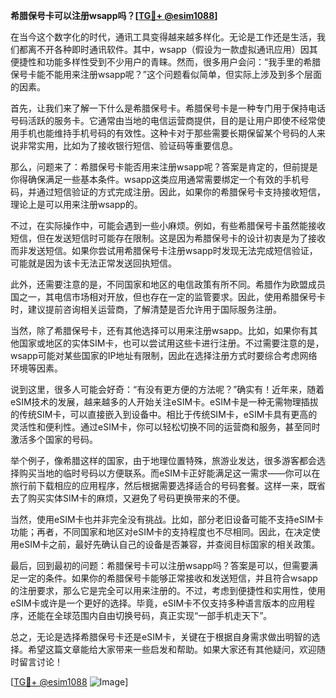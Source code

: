 **希腊保号卡可以注册wsapp吗？[[TG💪+ @esim1088](https://t.me/s/esim1088)]**

在当今这个数字化的时代，通讯工具变得越来越多样化。无论是工作还是生活，我们都离不开各种即时通讯软件。其中，wsapp（假设为一款虚拟通讯应用）因其便捷性和功能多样性受到不少用户的青睐。然而，很多用户会问：“我手里的希腊保号卡能不能用来注册wsapp呢？”这个问题看似简单，但实际上涉及到多个层面的因素。

首先，让我们来了解一下什么是希腊保号卡。希腊保号卡是一种专门用于保持电话号码活跃的服务卡。它通常由当地的电信运营商提供，目的是让用户即使不经常使用手机也能维持手机号码的有效性。这种卡对于那些需要长期保留某个号码的人来说非常实用，比如为了接收银行短信、验证码等重要信息。

那么，问题来了：希腊保号卡能否用来注册wsapp呢？答案是肯定的，但前提是你得确保满足一些基本条件。wsapp这类应用通常需要绑定一个有效的手机号码，并通过短信验证的方式完成注册。因此，如果你的希腊保号卡支持接收短信，理论上是可以用来注册wsapp的。

不过，在实际操作中，可能会遇到一些小麻烦。例如，有些希腊保号卡虽然能接收短信，但在发送短信时可能存在限制。这是因为希腊保号卡的设计初衷是为了接收而非发送短信。如果你尝试用希腊保号卡注册wsapp时发现无法完成短信验证，可能就是因为该卡无法正常发送回执短信。

此外，还需要注意的是，不同国家和地区的电信政策有所不同。希腊作为欧盟成员国之一，其电信市场相对开放，但也存在一定的监管要求。因此，使用希腊保号卡时，建议提前咨询相关运营商，了解清楚是否允许用于国际服务注册。

当然，除了希腊保号卡，还有其他选择可以用来注册wsapp。比如，如果你有其他国家或地区的实体SIM卡，也可以尝试用这些卡进行注册。不过需要注意的是，wsapp可能对某些国家的IP地址有限制，因此在选择注册方式时要综合考虑网络环境等因素。

说到这里，很多人可能会好奇：“有没有更方便的方法呢？”确实有！近年来，随着eSIM技术的发展，越来越多的人开始关注eSIM卡。eSIM卡是一种无需物理插拔的传统SIM卡，可以直接嵌入到设备中。相比于传统SIM卡，eSIM卡具有更高的灵活性和便利性。通过eSIM卡，你可以轻松切换不同的运营商和服务，甚至同时激活多个国家的号码。

举个例子，像希腊这样的国家，由于地理位置特殊，旅游业发达，很多游客都会选择购买当地的临时号码以方便联系。而eSIM卡正好能满足这一需求——你可以在旅行前下载相应的应用程序，然后根据需要选择适合的号码套餐。这样一来，既省去了购买实体SIM卡的麻烦，又避免了号码更换带来的不便。

当然，使用eSIM卡也并非完全没有挑战。比如，部分老旧设备可能不支持eSIM卡功能；再者，不同国家和地区对eSIM卡的支持程度也不尽相同。因此，在决定使用eSIM卡之前，最好先确认自己的设备是否兼容，并查阅目标国家的相关政策。

最后，回到最初的问题：希腊保号卡可以注册wsapp吗？答案是可以，但需要满足一定的条件。如果你的希腊保号卡能够正常接收和发送短信，并且符合wsapp的注册要求，那么它是完全可以用来注册的。不过，考虑到便捷性和实用性，使用eSIM卡或许是一个更好的选择。毕竟，eSIM卡不仅支持多种语言版本的应用程序，还能在全球范围内自由切换号码，真正实现“一部手机走天下”。

总之，无论是选择希腊保号卡还是eSIM卡，关键在于根据自身需求做出明智的选择。希望这篇文章能给大家带来一些启发和帮助。如果大家还有其他疑问，欢迎随时留言讨论！

[[TG💪+ @esim1088](https://t.me/s/esim1088) ![Image](https://i.postimg.cc/4NQfJmqS/Snipaste-2025-05-13-00-14-12.png)]